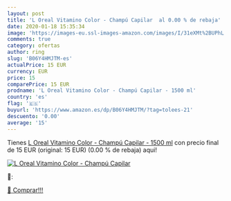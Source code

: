 ```yaml
---
layout: post
title: 'L Oreal Vitamino Color - Champú Capilar  al 0.00 % de rebaja'
date: 2020-01-18 15:35:34
image: 'https://images-eu.ssl-images-amazon.com/images/I/31eXMt%2BUPhL._SL200_.jpg'
comments: true
category: ofertas
author: ring
slug: 'B06Y4HMJTM-es'
actualPrice: 15 EUR
currency: EUR
price: 15
comparePrice: 15 EUR
prodname: 'L Oreal Vitamino Color - Champú Capilar - 1500 ml'
country: 'es'
flag: '🇪🇸'
buyurl: 'https://www.amazon.es/dp/B06Y4HMJTM/?tag=tolees-21'
descuento: '0.00'
average: '15'
---
```


Tienes [L Oreal Vitamino Color - Champú Capilar - 1500 ml](https://www.amazon.es/dp/B06Y4HMJTM/?tag=tolees-21) con precio final de  15 EUR (original: 15 EUR) (0.00 %  de rebaja) aqui!

[![L Oreal Vitamino Color - Champú Capilar ](https://images-eu.ssl-images-amazon.com/images/I/31eXMt%2BUPhL._SL200_.jpg)](https://www.amazon.es/dp/B06Y4HMJTM/?tag=tolees-21)

🔎:


[🛒 Comprar!!!](https://www.amazon.es/dp/B06Y4HMJTM/?tag=tolees-21)
